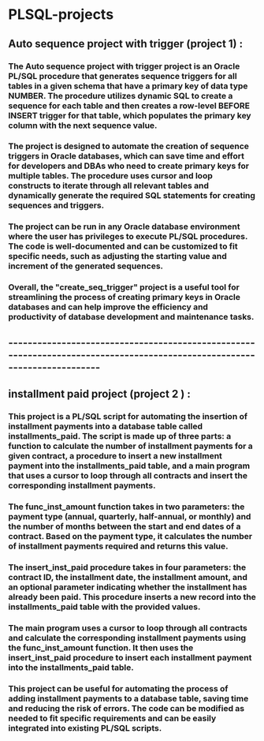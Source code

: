 # PLSQL-projects


   ## **Auto sequence project with trigger (project 1) :** 

   ### The Auto sequence project with trigger project is an Oracle PL/SQL procedure that generates sequence triggers for all tables in a given schema that have a primary key of data type NUMBER. The procedure utilizes dynamic SQL to create a sequence for each table and then creates a row-level BEFORE INSERT trigger for that table, which populates the primary key column with the next sequence value.

  ### The project is designed to automate the creation of sequence triggers in Oracle databases, which can save time and effort for developers and DBAs who need to create primary keys for multiple tables. The procedure uses cursor and loop constructs to iterate through all relevant tables and dynamically generate the required SQL statements for creating sequences and triggers.

  ### The project can be run in any Oracle database environment where the user has privileges to execute PL/SQL procedures. The code is well-documented and can be customized to fit specific needs, such as adjusting the starting value and increment of the generated sequences.

  ### Overall, the "create_seq_trigger" project is a useful tool for streamlining the process of creating primary keys in Oracle databases and can help improve the efficiency and productivity of database development and maintenance tasks.
  
  ## -------------------------------------------------------------------------------------------------------------------------
  
  ## **installment paid project (project 2 ) :** 
  
  ### This project is a PL/SQL script for automating the insertion of installment payments into a database table called installments_paid. The script is made up of three parts: a function to calculate the number of installment payments for a given contract, a procedure to insert a new installment payment into the installments_paid table, and a main program that uses a cursor to loop through all contracts and insert the corresponding installment payments.

### The func_inst_amount function takes in two parameters: the payment type (annual, quarterly, half-annual, or monthly) and the number of months between the start and end dates of a contract. Based on the payment type, it calculates the number of installment payments required and returns this value.

### The insert_inst_paid procedure takes in four parameters: the contract ID, the installment date, the installment amount, and an optional parameter indicating whether the installment has already been paid. This procedure inserts a new record into the installments_paid table with the provided values.

### The main program uses a cursor to loop through all contracts and calculate the corresponding installment payments using the func_inst_amount function. It then uses the insert_inst_paid procedure to insert each installment payment into the installments_paid table.

### This project can be useful for automating the process of adding installment payments to a database table, saving time and reducing the risk of errors. The code can be modified as needed to fit specific requirements and can be easily integrated into existing PL/SQL scripts.
  





